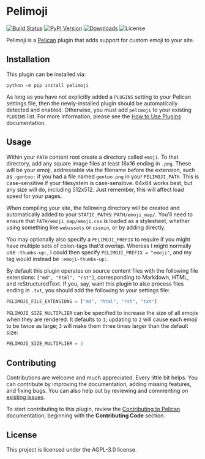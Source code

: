 # Pelimoji

[![Build Status](https://img.shields.io/github/actions/workflow/status/pelican-plugins/pelimoji/main.yml?branch=main)](https://github.com/pelican-plugins/pelimoji/actions)
[![PyPI Version](https://img.shields.io/pypi/v/pelimoji)](https://pypi.org/project/pelimoji/)
[![Downloads](https://img.shields.io/pypi/dm/pelimoji)](https://pypi.org/project/pelimoji/)
![License](https://img.shields.io/pypi/l/pelimoji?color=blue)

Pelimoji is a [Pelican][] plugin that adds support for custom emoji to your site.

Installation
------------

This plugin can be installed via:

    python -m pip install pelimoji

As long as you have not explicitly added a `PLUGINS` setting to your Pelican settings file, then the newly-installed plugin should be automatically detected and enabled. Otherwise, you must add `pelimoji` to your existing `PLUGINS` list. For more information, please see the [How to Use Plugins](https://docs.getpelican.com/en/latest/plugins.html#how-to-use-plugins) documentation.

Usage
-----

Within your `PATH` content root create a directory called `emoji`. To that directory, add any square image files at least 16x16 ending in `.png`. These will be your emoji, addressable via the filename before the extension, such as `:gentoo:` if you had a file named `gentoo.png` in your `PELIMOJI_PATH`. This is case-sensitive if your filesystem is case-sensitive. 64x64 works best, but any size will do, including 512x512. Just remember, this will affect load speed for your pages.

When compiling your site, the following directory will be created and automatically added to your `STATIC_PATHS`: `PATH/emoji_map/`. You'll need to ensure that `PATH/emoji_map/emoji.css` is loaded as a stylesheet, whether using something like `webassets` or `cssmin`, or by adding directly.

You may optionally also specify a `PELIMOJI_PREFIX` to require if you might have multiple sets of colon-tags that'd overlap. Whereas I might normally use `:thumbs-up:`, I could then specify `PELIMOJI_PREFIX = "emoji"`, and my tag would instead be `:emoji-thumbs-up:`.

By default this plugin operates on source content files with the following file extensions: `["md", "html", "rst"]`, corresponding to Markdown, HTML, and reStructuredText. If you, say, want this plugin to also process files ending in `.txt`, you should add the following to your settings file:

```python
PELIMOJI_FILE_EXTENSIONS = ["md", "html", "rst", "txt"]
```

`PELIMOJI_SIZE_MULTIPLIER` can be specified to increase the size of all emojis when they are rendered. It defaults to `1`; updating to `2` will cause each emoji to be twice as large; `3` will make them three times larger than the default size:
```python
PELIMOJI_SIZE_MULTIPLIER = 2
```

Contributing
------------

Contributions are welcome and much appreciated. Every little bit helps. You can contribute by improving the documentation, adding missing features, and fixing bugs. You can also help out by reviewing and commenting on [existing issues][].

To start contributing to this plugin, review the [Contributing to Pelican][] documentation, beginning with the **Contributing Code** section.

[Pelican]: https://getpelican.com
[existing issues]: https://github.com/pelican-plugins/pelimoji/issues
[Contributing to Pelican]: https://docs.getpelican.com/en/latest/contribute.html

License
-------

This project is licensed under the AGPL-3.0 license.
